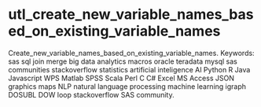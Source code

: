 # utl_create_new_variable_names_based_on_existing_variable_names
Create_new_variable_names_based_on_existing_variable_names.  Keywords: sas sql join merge big data analytics macros oracle teradata mysql sas communities stackoverflow statistics artificial inteligence AI Python R Java Javascript WPS Matlab SPSS Scala Perl C C# Excel MS Access JSON graphics maps NLP natural language processing machine learning igraph DOSUBL DOW loop stackoverflow SAS community.
